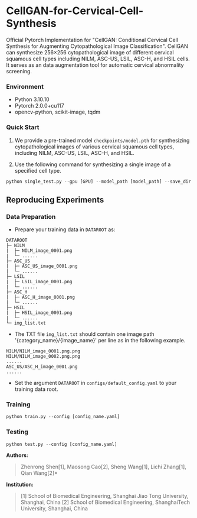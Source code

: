 # CellGAN-for-Cervical-Cell-Synthesis
Official Pytorch Implementation for "CellGAN: Conditional Cervical Cell Synthesis for Augmenting Cytopathological Image Classification". CellGAN can synthesize 256×256 cytopathological image of different cervical squamous cell types including NILM, ASC-US, LSIL, ASC-H, and HSIL cells. It serves as an data augmentation tool for automatic cervical abnormality screening.

### Environment
- Python 3.10.10
- Pytorch 2.0.0+cu117
- opencv-python, scikit-image, tqdm

### Quick Start

1. We provide a pre-trained model `checkpoints/model.pth` for synthesizing cytopathological images of various cervical squamous cell types, including NILM, ASC-US, LSIL, ASC-H, and HSIL.

2. Use the following command for synthesizing a single image of a specified cell type.

```python
python single_test.py --gpu [GPU] --model_path [model_path] --save_dir [set a dir to save your images] --cell_type [set your desired cell type] 
```

## Reproducing Experiments
### Data Preparation
- Prepare your training data in `DATAROOT` as: 

```
DATAROOT
├─ NILM
|  ├─ NILM_image_0001.png
|  └─ ......
├─ ASC_US
|  ├─ ASC_US_image_0001.png
|  └─ ......
├─ LSIL
|  ├─ LSIL_image_0001.png
|  └─ ......
├─ ASC_H
|  ├─ ASC_H_image_0001.png
|  └─ ......
├─ HSIL
|  ├─ HSIL_image_0001.png
|  └─ ......
└─ img_list.txt
```

- The TXT file `img_list.txt` should contain one image path '{category_name}/{image_name}' per line as in the following example.

```
NILM/NILM_image_0001.png.png
NILM/NILM_image_0002.png.png
......
ASC_US/ASC_H_image_0001.png
......
```

- Set the argument `DATAROOT` in `configs/default_config.yaml` to your training data root. 

### Training
```python
python train.py --config [config_name.yaml]
```

### Testing
```python
python test.py --config [config_name.yaml]
```

**Authors:**   
> Zhenrong Shen[1], Maosong Cao[2], Sheng Wang[1], Lichi Zhang[1], Qian Wang[2]*
> 
**Institution:**
> [1] School of Biomedical Engineering, Shanghai Jiao Tong University, Shanghai, China
> [2] School of Biomedical Engineering, ShanghaiTech University, Shanghai, China
